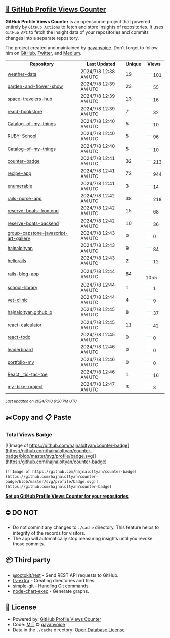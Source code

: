 ## [🚀 GitHub Profile Views Counter](https://github.com/gayanvoice/github-profile-views-counter)
**GitHub Profile Views Counter** is an opensource project that powered entirely by  `GitHub Actions` to fetch and store insights of repositories.
It uses `GitHub API` to fetch the insight data of your repositories and commits changes into a separate repository.

The project created and maintained by [gayanvoice](https://github.com/gayanvoice). Don't forget to follow him on [GitHub](https://github.com/gayanvoice), [Twitter](https://twitter.com/gayanvoice), and [Medium](https://gayanvoice.medium.com/).

<table>
	<tr>
		<th>
			Repository
		</th>
		<th>
			Last Updated
		</th>
		<th>
			Unique
		</th>
		<th>
			Views
		</th>
	</tr>
	<tr>
		<td>
			<a href="https://github.com/hajnaloltyan/counter-badge/tree/master/readme/675413162/week.md">
				weather-data
			</a>
		</td>
		<td>
			2024/7/8 12:38 AM UTC
		</td>
		<td>
			19
		</td>
		<td>
			<img alt="Response time graph" src="https://github.com/hajnaloltyan/counter-badge/raw/master/graph/675413162/small/week.png" height="20"> 101
		</td>
	</tr>
	<tr>
		<td>
			<a href="https://github.com/hajnaloltyan/counter-badge/tree/master/readme/629195169/week.md">
				garden-and-flower-show
			</a>
		</td>
		<td>
			2024/7/8 12:39 AM UTC
		</td>
		<td>
			23
		</td>
		<td>
			<img alt="Response time graph" src="https://github.com/hajnaloltyan/counter-badge/raw/master/graph/629195169/small/week.png" height="20"> 55
		</td>
	</tr>
	<tr>
		<td>
			<a href="https://github.com/hajnaloltyan/counter-badge/tree/master/readme/690252265/week.md">
				space-travelers-hub
			</a>
		</td>
		<td>
			2024/7/8 12:39 AM UTC
		</td>
		<td>
			13
		</td>
		<td>
			<img alt="Response time graph" src="https://github.com/hajnaloltyan/counter-badge/raw/master/graph/690252265/small/week.png" height="20"> 16
		</td>
	</tr>
	<tr>
		<td>
			<a href="https://github.com/hajnaloltyan/counter-badge/tree/master/readme/666170301/week.md">
				react-bookstore
			</a>
		</td>
		<td>
			2024/7/8 12:39 AM UTC
		</td>
		<td>
			7
		</td>
		<td>
			<img alt="Response time graph" src="https://github.com/hajnaloltyan/counter-badge/raw/master/graph/666170301/small/week.png" height="20"> 32
		</td>
	</tr>
	<tr>
		<td>
			<a href="https://github.com/hajnaloltyan/counter-badge/tree/master/readme/709530546/week.md">
				Catalog-of-my-things
			</a>
		</td>
		<td>
			2024/7/8 12:40 AM UTC
		</td>
		<td>
			5
		</td>
		<td>
			<img alt="Response time graph" src="https://github.com/hajnaloltyan/counter-badge/raw/master/graph/709530546/small/week.png" height="20"> 10
		</td>
	</tr>
	<tr>
		<td>
			<a href="https://github.com/hajnaloltyan/counter-badge/tree/master/readme/704275272/week.md">
				RUBY-School
			</a>
		</td>
		<td>
			2024/7/8 12:40 AM UTC
		</td>
		<td>
			5
		</td>
		<td>
			<img alt="Response time graph" src="https://github.com/hajnaloltyan/counter-badge/raw/master/graph/704275272/small/week.png" height="20"> 96
		</td>
	</tr>
	<tr>
		<td>
			<a href="https://github.com/hajnaloltyan/counter-badge/tree/master/readme/709530546/week.md">
				Catalog-of-my-things
			</a>
		</td>
		<td>
			2024/7/8 12:40 AM UTC
		</td>
		<td>
			5
		</td>
		<td>
			<img alt="Response time graph" src="https://github.com/hajnaloltyan/counter-badge/raw/master/graph/709530546/small/week.png" height="20"> 10
		</td>
	</tr>
	<tr>
		<td>
			<a href="https://github.com/hajnaloltyan/counter-badge/tree/master/readme/709550556/week.md">
				counter-badge
			</a>
		</td>
		<td>
			2024/7/8 12:41 AM UTC
		</td>
		<td>
			32
		</td>
		<td>
			<img alt="Response time graph" src="https://github.com/hajnaloltyan/counter-badge/raw/master/graph/709550556/small/week.png" height="20"> 213
		</td>
	</tr>
	<tr>
		<td>
			<a href="https://github.com/hajnaloltyan/counter-badge/tree/master/readme/720831223/week.md">
				recipe-app
			</a>
		</td>
		<td>
			2024/7/8 12:41 AM UTC
		</td>
		<td>
			72
		</td>
		<td>
			<img alt="Response time graph" src="https://github.com/hajnaloltyan/counter-badge/raw/master/graph/720831223/small/week.png" height="20"> 944
		</td>
	</tr>
	<tr>
		<td>
			<a href="https://github.com/hajnaloltyan/counter-badge/tree/master/readme/697515930/week.md">
				enumerable
			</a>
		</td>
		<td>
			2024/7/8 12:41 AM UTC
		</td>
		<td>
			3
		</td>
		<td>
			<img alt="Response time graph" src="https://github.com/hajnaloltyan/counter-badge/raw/master/graph/697515930/small/week.png" height="20"> 14
		</td>
	</tr>
	<tr>
		<td>
			<a href="https://github.com/hajnaloltyan/counter-badge/tree/master/readme/721321998/week.md">
				rails-purse-app
			</a>
		</td>
		<td>
			2024/7/8 12:42 AM UTC
		</td>
		<td>
			38
		</td>
		<td>
			<img alt="Response time graph" src="https://github.com/hajnaloltyan/counter-badge/raw/master/graph/721321998/small/week.png" height="20"> 218
		</td>
	</tr>
	<tr>
		<td>
			<a href="https://github.com/hajnaloltyan/counter-badge/tree/master/readme/736662473/week.md">
				reserve-boats-frontend
			</a>
		</td>
		<td>
			2024/7/8 12:42 AM UTC
		</td>
		<td>
			15
		</td>
		<td>
			<img alt="Response time graph" src="https://github.com/hajnaloltyan/counter-badge/raw/master/graph/736662473/small/week.png" height="20"> 68
		</td>
	</tr>
	<tr>
		<td>
			<a href="https://github.com/hajnaloltyan/counter-badge/tree/master/readme/736662348/week.md">
				reserve-boats-backend
			</a>
		</td>
		<td>
			2024/7/8 12:42 AM UTC
		</td>
		<td>
			10
		</td>
		<td>
			<img alt="Response time graph" src="https://github.com/hajnaloltyan/counter-badge/raw/master/graph/736662348/small/week.png" height="20"> 36
		</td>
	</tr>
	<tr>
		<td>
			<a href="https://github.com/hajnaloltyan/counter-badge/tree/master/readme/661713628/week.md">
				group-capstone-javascript-art-gallery
			</a>
		</td>
		<td>
			2024/7/8 12:43 AM UTC
		</td>
		<td>
			0
		</td>
		<td>
			<img alt="Response time graph" src="https://github.com/hajnaloltyan/counter-badge/raw/master/graph/661713628/small/week.png" height="20"> 0
		</td>
	</tr>
	<tr>
		<td>
			<a href="https://github.com/hajnaloltyan/counter-badge/tree/master/readme/577496822/week.md">
				hajnaloltyan
			</a>
		</td>
		<td>
			2024/7/8 12:43 AM UTC
		</td>
		<td>
			9
		</td>
		<td>
			<img alt="Response time graph" src="https://github.com/hajnaloltyan/counter-badge/raw/master/graph/577496822/small/week.png" height="20"> 84
		</td>
	</tr>
	<tr>
		<td>
			<a href="https://github.com/hajnaloltyan/counter-badge/tree/master/readme/709522099/week.md">
				hellorails
			</a>
		</td>
		<td>
			2024/7/8 12:43 AM UTC
		</td>
		<td>
			2
		</td>
		<td>
			<img alt="Response time graph" src="https://github.com/hajnaloltyan/counter-badge/raw/master/graph/709522099/small/week.png" height="20"> 12
		</td>
	</tr>
	<tr>
		<td>
			<a href="https://github.com/hajnaloltyan/counter-badge/tree/master/readme/709984830/week.md">
				rails-blog-app
			</a>
		</td>
		<td>
			2024/7/8 12:44 AM UTC
		</td>
		<td>
			84
		</td>
		<td>
			<img alt="Response time graph" src="https://github.com/hajnaloltyan/counter-badge/raw/master/graph/709984830/small/week.png" height="20"> 1055
		</td>
	</tr>
	<tr>
		<td>
			<a href="https://github.com/hajnaloltyan/counter-badge/tree/master/readme/700023590/week.md">
				school-library
			</a>
		</td>
		<td>
			2024/7/8 12:44 AM UTC
		</td>
		<td>
			1
		</td>
		<td>
			<img alt="Response time graph" src="https://github.com/hajnaloltyan/counter-badge/raw/master/graph/700023590/small/week.png" height="20"> 1
		</td>
	</tr>
	<tr>
		<td>
			<a href="https://github.com/hajnaloltyan/counter-badge/tree/master/readme/693216179/week.md">
				vet-clinic
			</a>
		</td>
		<td>
			2024/7/8 12:44 AM UTC
		</td>
		<td>
			4
		</td>
		<td>
			<img alt="Response time graph" src="https://github.com/hajnaloltyan/counter-badge/raw/master/graph/693216179/small/week.png" height="20"> 9
		</td>
	</tr>
	<tr>
		<td>
			<a href="https://github.com/hajnaloltyan/counter-badge/tree/master/readme/771195441/week.md">
				hajnaloltyan.github.io
			</a>
		</td>
		<td>
			2024/7/8 12:45 AM UTC
		</td>
		<td>
			8
		</td>
		<td>
			<img alt="Response time graph" src="https://github.com/hajnaloltyan/counter-badge/raw/master/graph/771195441/small/week.png" height="20"> 37
		</td>
	</tr>
	<tr>
		<td>
			<a href="https://github.com/hajnaloltyan/counter-badge/tree/master/readme/661454902/week.md">
				react-calculator
			</a>
		</td>
		<td>
			2024/7/8 12:45 AM UTC
		</td>
		<td>
			11
		</td>
		<td>
			<img alt="Response time graph" src="https://github.com/hajnaloltyan/counter-badge/raw/master/graph/661454902/small/week.png" height="20"> 42
		</td>
	</tr>
	<tr>
		<td>
			<a href="https://github.com/hajnaloltyan/counter-badge/tree/master/readme/663624573/week.md">
				react-todo
			</a>
		</td>
		<td>
			2024/7/8 12:45 AM UTC
		</td>
		<td>
			0
		</td>
		<td>
			<img alt="Response time graph" src="https://github.com/hajnaloltyan/counter-badge/raw/master/graph/663624573/small/week.png" height="20"> 0
		</td>
	</tr>
	<tr>
		<td>
			<a href="https://github.com/hajnaloltyan/counter-badge/tree/master/readme/654202432/week.md">
				leaderboard
			</a>
		</td>
		<td>
			2024/7/8 12:46 AM UTC
		</td>
		<td>
			0
		</td>
		<td>
			<img alt="Response time graph" src="https://github.com/hajnaloltyan/counter-badge/raw/master/graph/654202432/small/week.png" height="20"> 0
		</td>
	</tr>
	<tr>
		<td>
			<a href="https://github.com/hajnaloltyan/counter-badge/tree/master/readme/617533551/week.md">
				portfolio-mv
			</a>
		</td>
		<td>
			2024/7/8 12:46 AM UTC
		</td>
		<td>
			0
		</td>
		<td>
			<img alt="Response time graph" src="https://github.com/hajnaloltyan/counter-badge/raw/master/graph/617533551/small/week.png" height="20"> 0
		</td>
	</tr>
	<tr>
		<td>
			<a href="https://github.com/hajnaloltyan/counter-badge/tree/master/readme/573592619/week.md">
				React__tic-tac-toe
			</a>
		</td>
		<td>
			2024/7/8 12:46 AM UTC
		</td>
		<td>
			1
		</td>
		<td>
			<img alt="Response time graph" src="https://github.com/hajnaloltyan/counter-badge/raw/master/graph/573592619/small/week.png" height="20"> 16
		</td>
	</tr>
	<tr>
		<td>
			<a href="https://github.com/hajnaloltyan/counter-badge/tree/master/readme/534213189/week.md">
				my-bike-project
			</a>
		</td>
		<td>
			2024/7/8 12:47 AM UTC
		</td>
		<td>
			3
		</td>
		<td>
			<img alt="Response time graph" src="https://github.com/hajnaloltyan/counter-badge/raw/master/graph/534213189/small/week.png" height="20"> 3
		</td>
	</tr>
</table>

<small><i>Last updated on 2024/7/10 6:20 PM UTC</i></small>

## ✂️Copy and 📋 Paste
### Total Views Badge
[![Image of https://github.com/hajnaloltyan/counter-badge](https://github.com/hajnaloltyan/counter-badge/blob/master/svg/profile/badge.svg)](https://github.com/hajnaloltyan/counter-badge)

```readme
[![Image of https://github.com/hajnaloltyan/counter-badge](https://github.com/hajnaloltyan/counter-badge/blob/master/svg/profile/badge.svg)](https://github.com/hajnaloltyan/counter-badge)
```
[**Set up GitHub Profile Views Counter for your repositories**](https://github.com/gayanvoice/github-profile-views-counter)
## ⛔ DO NOT
- Do not commit any changes to `./cache` directory. This feature helps to integrity of the records for visitors.
- The app will automatically stop measuring insights until you revoke those commits.
## 📦 Third party

- [@octokit/rest](https://www.npmjs.com/package/@octokit/rest) - Send REST API requests to GitHub.
- [fs-extra](https://www.npmjs.com/package/fs-extra) - Creating directories and files.
- [simple-git](https://www.npmjs.com/package/simple-git) - Handling Git commands.
- [node-chart-exec](https://www.npmjs.com/package/node-chart-exec) - Generate graphs.
## 📄 License
- Powered by: [GitHub Profile Views Counter](https://github.com/gayanvoice/github-profile-views-counter)
- Code: [MIT](./LICENSE) © [gayanvoice](https://github.com/gayanvoice)
- Data in the `./cache` directory: [Open Database License](https://opendatacommons.org/licenses/odbl/1-0/)